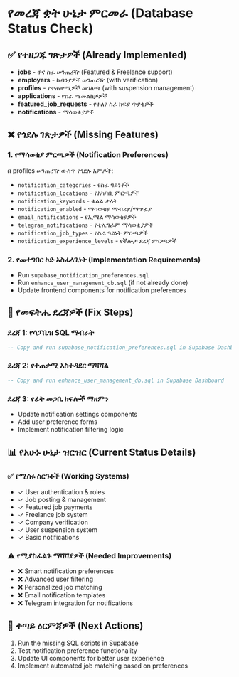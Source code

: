 # የመረጃ ቋት ሁኔታ ምርመራ (Database Status Check)

## ✅ የተዘጋጁ ገጽታዎች (Already Implemented)
- **jobs** - ዋና ስራ ሠንጠረዥ (Featured & Freelance support)
- **employers** - ኩባንያዎች ሠንጠረዥ (with verification)  
- **profiles** - የተጠቃሚዎች መገለጫ (with suspension management)
- **applications** - የስራ ማመልከቻዎች
- **featured_job_requests** - የተለየ ስራ ክፍያ ጥያቄዎች
- **notifications** - ማሳወቂያዎች

## ❌ የጎደሉ ገጽታዎች (Missing Features)

### 1. የማሳወቂያ ምርጫዎች (Notification Preferences)
በ profiles ሠንጠረዥ ውስጥ የጎደሉ አምዶች:
- `notification_categories` - የስራ ዓይነቶች
- `notification_locations` - የአካባቢ ምርጫዎች  
- `notification_keywords` - ቁልል ቃላት
- `notification_enabled` - ማሳወቂያ ማብሪያ/ማጥፊያ
- `email_notifications` - የኢሜል ማሳወቂያዎች
- `telegram_notifications` - የቴሌግራም ማሳወቂያዎች
- `notification_job_types` - የስራ ዓይነት ምርጫዎች
- `notification_experience_levels` - የችሎታ ደረጃ ምርጫዎች

### 2. የመተግበር ኮድ አስፈላጊነት (Implementation Requirements)
- Run `supabase_notification_preferences.sql`
- Run `enhance_user_management_db.sql` (if not already done)
- Update frontend components for notification preferences

## 🔧 የመፍትሔ ደረጃዎች (Fix Steps)

### ደረጃ 1: የሳፓቤዝ SQL ማብራት
```sql
-- Copy and run supabase_notification_preferences.sql in Supabase Dashboard
```

### ደረጃ 2: የተጠቃሚ አስተዳደር ማሻሻል  
```sql
-- Copy and run enhance_user_management_db.sql in Supabase Dashboard
```

### ደረጃ 3: የፊት መጋቢ ክፍሎች ማዘምን
- Update notification settings components
- Add user preference forms
- Implement notification filtering logic

## 📊 የአሁኑ ሁኔታ ዝርዝር (Current Status Details)

### ✅ የሚሰሩ ስርዓቶች (Working Systems)
- ✓ User authentication & roles
- ✓ Job posting & management  
- ✓ Featured job payments
- ✓ Freelance job system
- ✓ Company verification
- ✓ User suspension system
- ✓ Basic notifications

### ⚠️ የሚያስፈልጉ ማሻሻያዎች (Needed Improvements)
- ❌ Smart notification preferences
- ❌ Advanced user filtering  
- ❌ Personalized job matching
- ❌ Email notification templates
- ❌ Telegram integration for notifications

## 🚀 ቀጣይ ዕርምጃዎች (Next Actions)
1. Run the missing SQL scripts in Supabase
2. Test notification preference functionality
3. Update UI components for better user experience
4. Implement automated job matching based on preferences